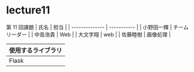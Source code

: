 # lecture11

第 11 回課題
| 氏名 | 担当 |
| -------------- | ----------- |
| 小野田一輝 | チームリーダー |
| 中島浩貴   | Web |
| 大文字翔 | web |
| 佐藤睦樹 | 画像処理 |


| 使用するライブラリ |
| -------------- |
| Flask |